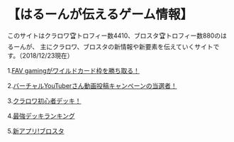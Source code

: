# 【はるーんが伝えるゲーム情報】
このサイトはクラロワ🏆トロフィー数4410、ブロスタ🏆トロフィー数880のはるーんが、
主にクラロワ、ブロスタの新情報や新要素を伝えていくサイトです。（2018/12/23現在）


1.[FAV gamingがワイルドカード枠を勝ち取る！](/kurarowanoshinjyouhou)
 
2.[バーチャルYouTuberさん動画投稿キャンペーンの当選者！](/vyoutubercampaigntousensya)

3.[クラロワ初心者デッキ！](/kurarowasyoshinsya)

4.[最強デッキランキング](/saikyoudekkirankingu)

5.[新アプリ!ブロスタ](/shinapuriburosuta)
